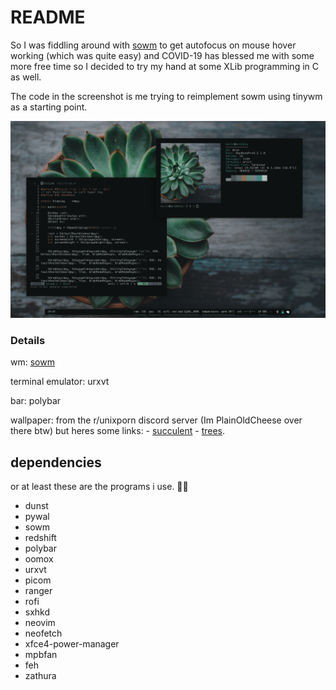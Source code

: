 # README

So I was fiddling around with [sowm](https://github.com/dylanaraps/sowm) to get autofocus on mouse hover working (which was quite easy) and COVID-19 has blessed me with some more free time so I decided to try my hand at some XLib programming in C as well.

The code in the screenshot is me trying to reimplement sowm using tinywm as a starting point.

![screenshot](screenshot.png)

### Details

wm: [sowm](https://github.com/dylanaraps/sowm)

terminal emulator: urxvt

bar: polybar

wallpaper: from the r/unixporn discord server (Im PlainOldCheese over there btw) but heres some links:
	- [succulent](https://github.com/torvim/pape/blob/master/moody_tumblr_vibes/pot.jpg) 
	- [trees](https://i.imgur.com/zP5ZP4i.jpg).


## dependencies

or at least these are the programs i use. 🤷‍♂️

- dunst
- pywal
- sowm
- redshift
- polybar
- oomox
- urxvt
- picom
- ranger
- rofi
- sxhkd
- neovim
- neofetch
- xfce4-power-manager
- mpbfan
- feh
- zathura
